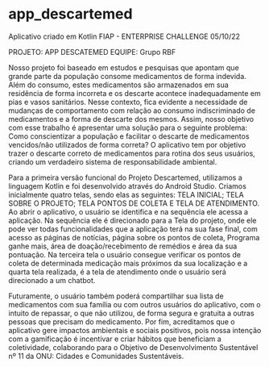 # app_descartemed
Aplicativo criado em Kotlin
FIAP - ENTERPRISE CHALLENGE 05/10/22

PROJETO: APP DESCATEMED
EQUIPE: Grupo RBF

Nosso projeto foi baseado em estudos e pesquisas que apontam que grande parte da população consome medicamentos de forma indevida. Além do consumo, estes medicamentos são armazenados em sua residência de forma incorreta e os descarte acontece inadequadamente em pias e vasos sanitários.
Nesse contexto, fica evidente a necessidade de mudanças de comportamento com relação ao consumo indiscriminado de medicamentos e a forma de descarte dos mesmos. Assim, nosso objetivo com esse trabalho é apresentar uma solução para o seguinte problema: Como conscientizar a população e facilitar o descarte de medicamentos vencidos/não utilizados de forma correta? O aplicativo tem por objetivo trazer o descarte correto de medicamentos para rotina dos seus usuários, criando um verdadeiro sistema de responsabilidade ambiental.

Para a primeira versão funcional do Projeto Descartemed, utilizamos a linguagem Kotlin e foi desenvolvido através do Android Studio. Criamos inicialmente quatro telas, sendo elas as seguintes: TELA INICIAL; TELA SOBRE O PROJETO; TELA PONTOS DE COLETA E TELA DE ATENDIMENTO. Ao abrir o aplicativo, o usuário se identifica e na sequência ele acessa a aplicação. Na sequência ele é direcionado para a Tela do projeto, onde ele pode ver todas funcionalidades que a aplicação terá na sua fase final, com  acesso as páginas de notícias, página sobre os pontos de coleta, Programa ganhe mais, área de doação/recebimento de remédios e área da sua pontuação. Na terceira tela o usuário consegue verificar os pontos de coleta de determinada medicação mais próximos da sua localização e a quarta tela realizada, é a tela de atendimento onde o usuário será direcionado a um chatbot.

Futuramente, o usuário também poderá compartilhar sua lista de medicamentos com sua família ou com outros usuários do aplicativo, com o intuito de repassar, o que não utilizou, de forma segura e gratuita a outras pessoas que precisam do medicamento. Por fim, acreditamos que o aplicativo gere impactos ambientais e sociais positivos, pois nossa intenção com a gamificação é incentivar e criar hábitos que beneficiam a coletividade, colaborando para o Objetivo de Desenvolvimento Sustentável nº 11 da ONU: Cidades e Comunidades Sustentáveis.
